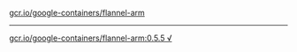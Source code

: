 [gcr.io/google-containers/flannel-arm](https://hub.docker.com/r/anjia0532/flannel-arm/tags/) 

----
[gcr.io/google-containers/flannel-arm:0.5.5 √](https://hub.docker.com/r/anjia0532/flannel-arm/tags/)

